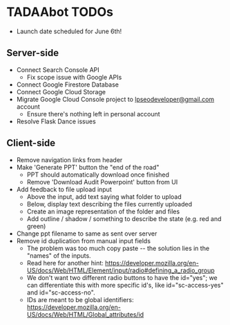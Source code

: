 # TADAAbot TODOs

* Launch date scheduled for June 6th!

## Server-side
* Connect Search Console API
	* Fix scope issue with Google APIs
* Connect Google Firestore Database
* Connect Google Cloud Storage
* Migrate Google Cloud Console project to lpseodeveloper@gmail.com account
	* Ensure there's nothing left in personal account
* Resolve Flask Dance issues

## Client-side
* Remove navigation links from header
* Make 'Generate PPT' button the "end of the road"
	* PPT should automatically download once finished
	* Remove 'Download Audit Powerpoint' button from UI
* Add feedback to file upload input
	* Above the input, add text saying what folder to upload
	* Below, display text describing the files currently uploaded
	* Create an image representation of the folder and files
	* Add outline / shadow / something to describe the state (e.g. red and green)
* Change ppt filename to same as sent over server
* Remove id duplication from manual input fields
	* The problem was too much copy paste -- the solution lies in the "names" of the inputs.
	* Read here for another hint: https://developer.mozilla.org/en-US/docs/Web/HTML/Element/input/radio#defining_a_radio_group
	* We don't want two different radio buttons to have the id="yes"; we can differentiate this with more specific id's, like id="sc-access-yes" and id="sc-access-no".
	* IDs are meant to be global identifiers: https://developer.mozilla.org/en-US/docs/Web/HTML/Global_attributes/id

